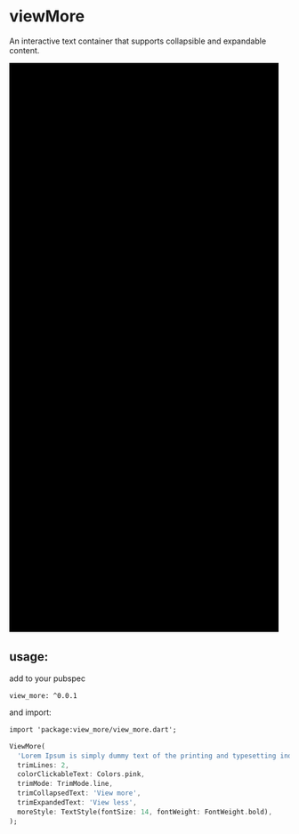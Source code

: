 # viewMore

An interactive text container that supports collapsible and expandable content.

![](view-more-text-view-flutter.gif)

## usage:
add to your pubspec

```
view_more: ^0.0.1
```
and import:
```
import 'package:view_more/view_more.dart';
```

```dart
ViewMore(
  'Lorem Ipsum is simply dummy text of the printing and typesetting industry. Lorem Ipsum has been the industry\'s standard dummy text ever since the 1500s.',
  trimLines: 2,
  colorClickableText: Colors.pink,
  trimMode: TrimMode.line,
  trimCollapsedText: 'View more',
  trimExpandedText: 'View less',
  moreStyle: TextStyle(fontSize: 14, fontWeight: FontWeight.bold),
);
```

